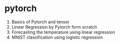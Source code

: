 # pytorch

1. Basics of Pytorch and tensor
2. Linear Regression by Pytorch form scratch
3. Forecasting the temperature using linear regression 
4. MNIST classification using logistic regression

